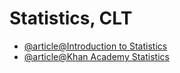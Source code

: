 # Statistics, CLT

- [@article@Introduction to Statistics](https://imp.i384100.net/3eRv4v)
- [@article@Khan Academy Statistics](https://www.khanacademy.org/math/statistics-probability)